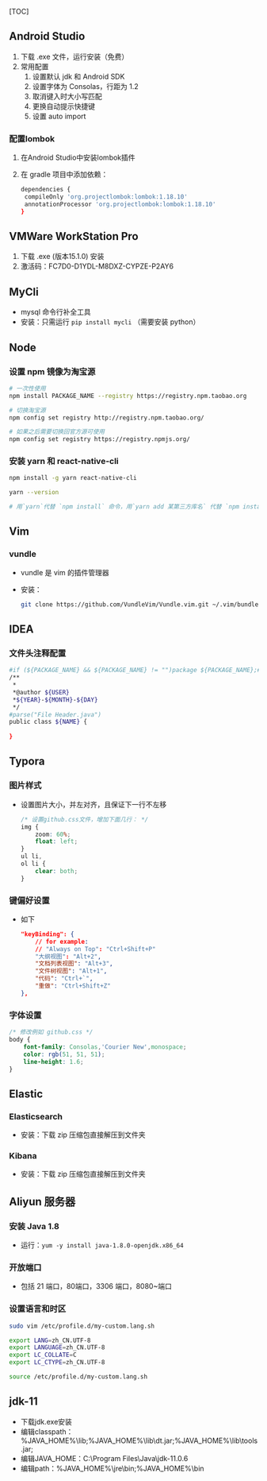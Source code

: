 [TOC]

## Android Studio

1. 下载 .exe 文件，运行安装（免费）
2. 常用配置
   1. 设置默认 jdk 和 Android SDK
   2. 设置字体为 Consolas，行距为 1.2
   3. 取消键入时大小写匹配
   4. 更换自动提示快捷键
   5. 设置 auto import

### 配置lombok

1. 在Android Studio中安装lombok插件

2. 在 gradle 项目中添加依赖：

   ```sh
   dependencies {
   	compileOnly 'org.projectlombok:lombok:1.18.10'
   	annotationProcessor 'org.projectlombok:lombok:1.18.10'
   }
   ```

   



## VMWare WorkStation Pro

1. 下载 .exe (版本15.1.0) 安装
2. 激活码：FC7D0-D1YDL-M8DXZ-CYPZE-P2AY6



## MyCli

- mysql 命令行补全工具
- 安装：只需运行 `pip install mycli` （需要安装 python）



## Node

### 设置 npm 镜像为淘宝源

```sh
# 一次性使用
npm install PACKAGE_NAME --registry https://registry.npm.taobao.org

# 切换淘宝源
npm config set registry http://registry.npm.taobao.org/

# 如果之后需要切换回官方源可使用 
npm config set registry https://registry.npmjs.org/
```

### 安装 yarn 和 react-native-cli

```sh
npm install -g yarn react-native-cli

yarn --version

# 用`yarn`代替 `npm install` 命令，用`yarn add 某第三方库名` 代替 `npm install 某第三方库名`
```



## Vim

### vundle

- vundle 是 vim 的插件管理器

- 安装：

  ```sh
  git clone https://github.com/VundleVim/Vundle.vim.git ~/.vim/bundle/Vundle.vim
  ```




## IDEA

### 文件头注释配置

```sh
#if (${PACKAGE_NAME} && ${PACKAGE_NAME} != "")package ${PACKAGE_NAME};#end
/**
 *
 *@author ${USER}
 *${YEAR}-${MONTH}-${DAY}
 */
#parse("File Header.java")
public class ${NAME} {
    
}
```



## Typora

### 图片样式

- 设置图片大小，并左对齐，且保证下一行不左移

  ```css
  /* 设置github.css文件，增加下面几行： */
  img {
      zoom: 60%;
      float: left;
  }
  ul li,
  ol li {
      clear: both;
  }
  ```

### 键偏好设置

- 如下

  ```json
  "keyBinding": {
      // for example: 
      // "Always on Top": "Ctrl+Shift+P"
      "大纲视图": "Alt+2",
      "文档列表视图": "Alt+3",
      "文件树视图": "Alt+1",
      "代码": "Ctrl+`",
      "重做": "Ctrl+Shift+Z"
  },
  ```


### 字体设置

```css
/* 修改例如 github.css */
body {
	font-family: Consolas,'Courier New',monospace;
	color: rgb(51, 51, 51);
	line-height: 1.6;
}
```




## Elastic

### Elasticsearch

- 安装：下载 zip 压缩包直接解压到文件夹

### Kibana

- 安装：下载 zip 压缩包直接解压到文件夹



## Aliyun 服务器

### 安装 Java 1.8 

- 运行：`yum -y install java-1.8.0-openjdk.x86_64`

### 开放端口

- 包括 21 端口，80端口，3306 端口，8080~端口

### 设置语言和时区

```sh
sudo vim /etc/profile.d/my-custom.lang.sh

export LANG=zh_CN.UTF-8
export LANGUAGE=zh_CN.UTF-8
export LC_COLLATE=C
export LC_CTYPE=zh_CN.UTF-8

source /etc/profile.d/my-custom.lang.sh
```



## jdk-11

- 下载jdk.exe安装
- 编辑classpath：%JAVA_HOME%\lib;%JAVA_HOME%\lib\dt.jar;%JAVA_HOME%\lib\tools.jar;
- 编辑JAVA_HOME：C:\Program Files\Java\jdk-11.0.6
- 编辑path：%JAVA_HOME%\jre\bin;%JAVA_HOME%\bin



